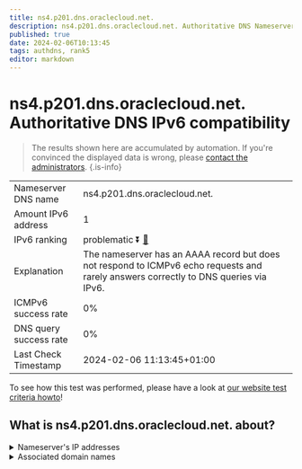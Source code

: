 ```yaml
---
title: ns4.p201.dns.oraclecloud.net.
description: ns4.p201.dns.oraclecloud.net. Authoritative DNS Nameserver IPv6 compatibility
published: true
date: 2024-02-06T10:13:45
tags: authdns, rank5
editor: markdown
---
```


# ns4.p201.dns.oraclecloud.net. Authoritative DNS IPv6 compatibility

> The results shown here are accumulated by automation. If you're convinced the displayed data is wrong, please [contact the administrators](/howto/chat). 
{.is-info}




|   |   |
| - | - |
| Nameserver DNS name | ns4.p201.dns.oraclecloud.net.
| Amount IPv6 address | 1
| IPv6 ranking | problematic :arrow_double_down: [🔗](/howto/ranking) |
| Explanation | The nameserver has an AAAA record but does not respond to ICMPv6 echo requests and rarely answers correctly to DNS queries via IPv6. |
| ICMPv6 success rate | 0%|
| DNS query success rate | 0% |
| Last Check Timestamp | 2024-02-06 11:13:45+01:00 |

To see how this test was performed, please have a look at [our website test criteria howto](/howto/testcriteria/authdns)!


## What is ns4.p201.dns.oraclecloud.net. about?




<details>
<summary>Nameserver's IP addresses</summary>

2600:2000:2130::c9

</details>



<details>
<summary>Associated domain names</summary>

www.oracle.com

www.hospira.com

www.pfizer.com

www.mysql.com

</details>
